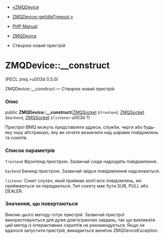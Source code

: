 - [«ZMQDevice](class.zmqdevice.md)
- [ZMQDevice::getIdleTimeout »](zmqdevice.getidletimeout.md)

- [PHP Manual](index.md)
- [ZMQDevice](class.zmqdevice.md)
- Створює новий пристрій

# ZMQDevice::\_\_construct

(PECL zmq \>u003d 0.5.0)

ZMQDevice::\_\_construct — Створює новий пристрій

### Опис

public **ZMQDevice::\_\_construct**([ZMQSocket](class.zmqsocket.md)
`$frontend`, [ZMQSocket](class.zmqsocket.md) `$backend`,
[ZMQSocket](class.zmqsocket.md) `$listener` u003d ?)

Пристрої ØMQ можуть представляти адреси, служби, черги або будь-яку
іншу абстракцію, яку ви хочете визначити над шарами повідомлень та
сокетів.

### Список параметрів

`frontend`
Фронтенд пристрою. Зазвичай сюди надходять повідомлення.

`backend`
Бекенд пристрою. Зазвичай звідси повідомлення надсилаються.

`listener`
Сокет слухач, який приймає копії всіх повідомлень, які
приймаються чи передаються. Тип сокету має бути SUB, PULL або DEALER.

### Значення, що повертаються

Виклик цього методу готує пристрій. Зазвичай пристрої
використовуються для дуже довгограючих завдань, так що викликати цей метод
із інтерактивних скриптів не рекомендується. Якщо не вдалося
запустити пристрій, викидається виняток ZMQDeviceException.
